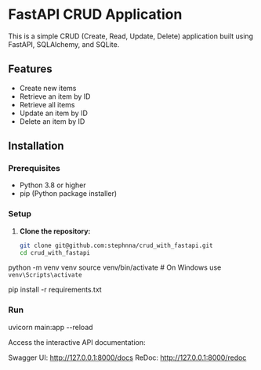 # FastAPI CRUD Application

This is a simple CRUD (Create, Read, Update, Delete) application built using FastAPI, SQLAlchemy, and SQLite.

## Features

- Create new items
- Retrieve an item by ID
- Retrieve all items
- Update an item by ID
- Delete an item by ID

## Installation

### Prerequisites

- Python 3.8 or higher
- pip (Python package installer)

### Setup

1. **Clone the repository:**

   ```bash
   git clone git@github.com:stephnna/crud_with_fastapi.git
   cd crud_with_fastapi

python -m venv venv
source venv/bin/activate  # On Windows use `venv\Scripts\activate`

pip install -r requirements.txt

### Run
uvicorn main:app --reload

Access the interactive API documentation:

Swagger UI: http://127.0.0.1:8000/docs
ReDoc: http://127.0.0.1:8000/redoc

